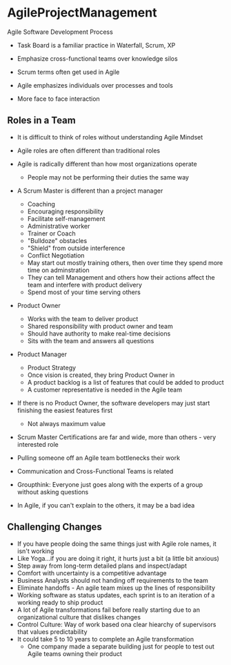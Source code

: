 # AgileProjectManagement
Agile Software Development Process

* Task Board is a familiar practice in Waterfall, Scrum, XP
* Emphasize cross-functional teams over knowledge silos
* Scrum terms often get used in Agile

* Agile emphasizes individuals over processes and tools
* More face to face interaction

## Roles in a Team
* It is difficult to think of roles without understanding Agile Mindset
* Agile roles are often different than traditional roles
* Agile is radically different than how most organizations operate
  * People may not be performing their duties the same way
* A Scrum Master is different than a project manager
  * Coaching
  * Encouraging responsibility
  * Facilitate self-management
  * Administrative worker
  * Trainer or Coach
  * "Bulldoze" obstacles
  * "Shield" from outside interference
  * Conflict Negotiation
  * May start out mostly training others, then over time they spend more time on adminstration
  * They can tell Management and others how their actions affect the team and interfere with product delivery
  * Spend most of your time serving others
* Product Owner
  * Works with the team to deliver product
  * Shared responsibility with product owner and team
  * Should have authority to make real-time decisions
  * Sits with the team and answers all questions
* Product Manager
  * Product Strategy
  * Once vision is created, they bring Product Owner in
  * A product backlog is a list of features that could be added to product
  * A customer representative is needed in the Agile team

* If there is no Product Owner, the software developers may just start finishing the easiest features first
  * Not always maximum value

* Scrum Master Certifications are far and wide, more than others - very interested role
* Pulling someone off an Agile team bottlenecks their work
* Communication and Cross-Functional Teams is related
* Groupthink: Everyone just goes along with the experts of a group without asking questions
* In Agile, if you can't explain to the others, it may be a bad idea

## Challenging Changes
* If you have people doing the same things just with Agile role names, it isn't working
* Like Yoga...if you are doing it right, it hurts just a bit (a little bit anxious)
* Step away from long-term detailed plans and inspect/adapt
* Comfort with uncertainty is a competitive advantage
* Business Analysts should not handing off requirements to the team
* Eliminate handoffs - An agile team mixes up the lines of responsibility
* Working software as status updates, each sprint is to an iteration of a working ready to ship product
* A lot of Agile transformations fail before really starting due to an organizational culture that dislikes changes
* Control Culture: Way of work based ona clear hiearchy of supervisors that values predictability
* It could take 5 to 10 years to complete an Agile transformation
  * One company made a separate building just for people to test out Agile teams owning their product
